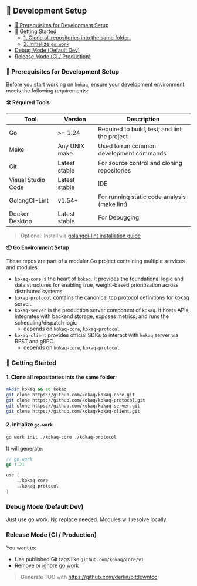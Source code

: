 ## 🔧 Development Setup

  + [🧰 Prerequisites for Development Setup](#-prerequisites-for-development-setup)
  + [🚀 Getting Started](#-getting-started)
    - [1. Clone all repositories into the same folder:](#1-clone-all-repositories-into-the-same-folder)
    - [2. Initialize `go.work`](#2-initialize-gowork)
  + [Debug Mode (Default Dev)](#debug-mode-default-dev)
  + [Release Mode (CI / Production)](#release-mode-ci-production)



<!-- TOC --><a name="-prerequisites-for-development-setup"></a>
### 🧰 Prerequisites for Development Setup

Before you start working on `kokaq`, ensure your development environment meets the following requirements:

**🛠 Required Tools**

| Tool | Version | Description |
| ---- | --------|------------ |
| Go | >= 1.24 | Required to build, test, and lint the project |
| Make | Any UNIX make | Used to run common development commands |
| Git | Latest stable | For source control and cloning repositories |
| Visual Studio Code | Latest stable | IDE |
| GolangCI-Lint | v1.54+ | For running static code analysis (make lint) |
| Docker Desktop | Latest stable | For Debugging |

> Optional: Install via [golangci-lint installation guide](https://golangci-lint.run/usage/install/)

**📦 Go Environment Setup**

These repos are part of a modular Go project containing multiple services and modules:
- `kokaq-core` is the heart of `kokaq`. It provides the foundational logic and data structures for enabling true, weight-based prioritization across distributed systems.
- `kokaq-protocol` contains the canonical tcp protocol definitions for kokaq server.
- `kokaq-server` is the production server component of `kokaq`. It hosts APIs, integrates with backend storage, exposes metrics, and runs the scheduling/dispatch logic 
  - depends on `kokaq-core`, `kokaq-protocol`
- `kokaq-client` provides official SDKs to interact with `kokaq` server via REST and gRPC.
  - depends on `kokaq-core`, `kokaq-protocol`

<!-- TOC --><a name="-getting-started"></a>
### 🚀 Getting Started

<!-- TOC --><a name="1-clone-all-repositories-into-the-same-folder"></a>
#### 1. Clone all repositories into the same folder:

```bash
mkdir kokaq && cd kokaq
git clone https://github.com/kokaq/kokaq-core.git
git clone https://github.com/kokaq/kokaq-protocol.git
git clone https://github.com/kokaq/kokaq-server.git
git clone https://github.com/kokaq/kokaq-client.git
```
<!-- TOC --><a name="2-initialize-gowork"></a>
#### 2. Initialize `go.work`

```bash
go work init ./kokaq-core ./kokaq-protocol
```

It will generate:
```go
// go.work
go 1.21

use (
    ./kokaq-core
    ./kokaq-protocol
)

```

<!-- TOC --><a name="debug-mode-default-dev"></a>
### Debug Mode (Default Dev)
Just use go.work. No replace needed. Modules will resolve locally.

<!-- TOC --><a name="release-mode-ci-production"></a>
### Release Mode (CI / Production)
You want to:
- Use published Git tags like `github.com/kokaq/core/v1`
- Remove or ignore go.work

> Generate TOC with https://github.com/derlin/bitdowntoc